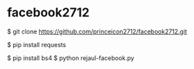 # facebook2712

$ git clone https://github.com/princeicon2712/facebook2712.git

$ pip install requests

$ pip install bs4
$ python rejaul-facebook.py
